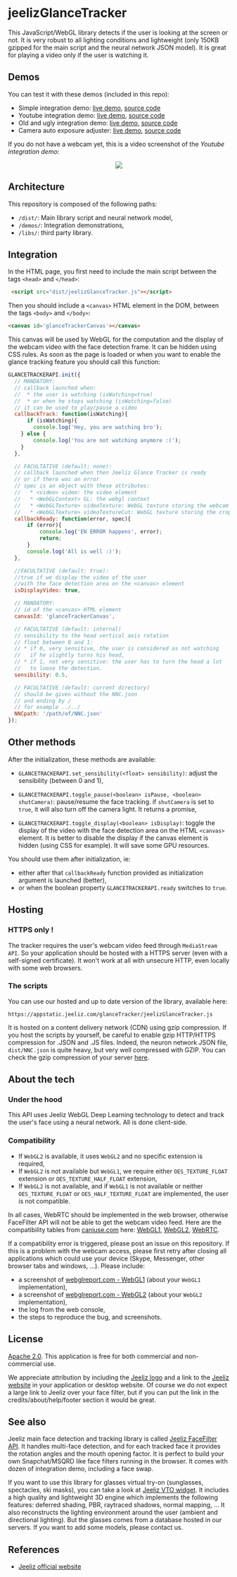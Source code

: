 # jeelizGlanceTracker

This JavaScript/WebGL library detects if the user is looking at the screen or not. It is very robust to all lighting conditions and lightweight (only 150KB gzipped for the main script and the neural network JSON model). It is great for playing a video only if the user is watching it.

## Demos

You can test it with these demos (included in this repo):

* Simple integration demo: [live demo](https://jeeliz.com/demos/glanceTracker/demos/integration2), [source code](/demos/integration2)
* Youtube integration demo: [live demo](https://jeeliz.com/demos/glanceTracker/demos/youtube), [source code](/demos/youtube)
* Old and ugly integration demo: [live demo](https://jeeliz.com/demos/glanceTracker/demos/integration), [source code](/demos/integration)
* Camera auto exposure adjuster: [live demo](https://jeeliz.com/demos/glanceTracker/demos/cameraExposureAdjuster), [source code](/demos/cameraExposureAdjuster)

If you do not have a webcam yet, this is a video screenshot of the *Youtube integration demo*:

<p align="center">
<a href='https://www.youtube.com/watch?v=2FWcsA8QrHU'><img src='https://img.youtube.com/vi/2FWcsA8QrHU/0.jpg'></a>
</p>



## Architecture

This repository is composed of the following paths:

* `/dist/`: Main library script and neural network model,
* `/demos/`: Integration demonstrations,
* `/libs/`: third party library.



## Integration
In the HTML page, you first need to include the main script between the tags `<head>` and `</head>`:

```html
 <script src="dist/jeelizGlanceTracker.js"></script>
```

Then you should include a `<canvas>` HTML element in the DOM, between the tags `<body>` and `</body>`:

```html
<canvas id='glanceTrackerCanvas'></canvas>
```

This canvas will be used by WebGL for the computation and the display of the webcam video with the face detection frame. It can be hidden using CSS rules.
As soon as the page is loaded or when you want to enable the glance tracking feature you should call this function:

```javascript
GLANCETRACKERAPI.init({
  // MANDATORY:
  // callback launched when:
  //  * the user is watching (isWatching=true) 
  //  * or when he stops watching (isWatching=false)
  // it can be used to play/pause a video
  callbackTrack: function(isWatching){
      if (isWatching){
      	console.log('Hey, you are watching bro');
  	} else {
  		console.log('You are not watching anymore :(');
  	}
  },

  // FACULTATIVE (default: none):
  // callback launched when then Jeeliz Glance Tracker is ready
  // or if there was an error
  // spec is an object with these attributes:
  //   * <video> video: the video element
  //   * <WebGLContext> GL: the webgl context
  //   * <WebGLTexture> videoTexture: WebGL texture storing the webcam video
  //   * <WebGLTexture> videoTextureCut: WebGL texture storing the cropped face
  callbackReady: function(error, spec){
      if (error){
          console.log('EN ERROR happens', error);
          return;
      }
      console.log('All is well :)');
  },

  //FACULTATIVE (default: true):
  //true if we display the video of the user
  //with the face detection area on the <canvas> element
  isDisplayVideo: true,

  // MANDATORY:
  // id of the <canvas> HTML element
  canvasId: 'glanceTrackerCanvas',

  // FACULTATIVE (default: internal)
  // sensibility to the head vertical axis rotation
  // float between 0 and 1: 
  // * if 0, very sensitive, the user is considered as not watching
  //   if he slightly turns his head,
  // * if 1, not very sensitive: the user has to turn the head a lot
  //   to loose the detection. 
  sensibility: 0.5,

  // FACULTATIVE (default: current directory)
  // should be given without the NNC.json
  // and ending by /
  // for example ../../
  NNCpath: '/path/of/NNC.json'
});
```


## Other methods
After the initialization, these methods are available:

* `GLANCETRACKERAPI.set_sensibility(<float> sensibility)`: adjust the sensibility (between 0 and 1),

* `GLANCETRACKERAPI.toggle_pause(<boolean> isPause, <boolean> shutCamera)`: pause/resume the face tracking. if `shutCamera` is set to `true`, it will also turn off the camera light. It returns a promise,

* `GLANCETRACKERAPI.toggle_display(<boolean> isDisplay)`: toggle the display of the video with the face detection area on the HTML `<canvas>` element. It is better to disable the display if the canvas element is hidden (using CSS for example). It will save some GPU resources.


You should use them after initialization, ie:

* either after that `callbackReady` function provided as initialization argument is launched (better),
* or when the boolean property `GLANCETRACKERAPI.ready` switches to `true`.



## Hosting
### HTTPS only !
The tracker requires the user's webcam video feed through `MediaStream API`. So your application should be hosted with a HTTPS server (even with a self-signed certificate). It won't work at all with unsecure HTTP, even locally with some web browsers.

### The scripts
You can use our hosted and up to date version of the library, available here:

```
https://appstatic.jeeliz.com/glanceTracker/jeelizGlanceTracker.js
```

It is hosted on a content delivery network (CDN) using gzip compression.
If you host the scripts by yourself, be careful to enable gzip HTTP/HTTPS compression for .JSON and .JS files. Indeed, the neuron network JSON file, `dist/NNC.json` is quite heavy, but very well compressed with GZIP. You can check the gzip compression of your server [here](https://checkgzipcompression.com/).



## About the tech
### Under the hood
This API uses Jeeliz WebGL Deep Learning technology to detect and track the user's face using a neural network. All is done client-side.

### Compatibility

* If `WebGL2` is available, it uses `WebGL2` and no specific extension is required,
* If `WebGL2` is not available but `WebGL1`, we require either `OES_TEXTURE_FLOAT` extension or `OES_TEXTURE_HALF_FLOAT` extension,
* If `WebGL2` is not available, and if `WebGL1` is not available or neither `OES_TEXTURE_FLOAT` or `OES_HALF_TEXTURE_FLOAT` are implemented, the user is not compatible.

In all cases, WebRTC should be implemented in the web browser, otherwise FaceFilter API will not be able to get the webcam video feed. Here are the compatibility tables from [caniuse.com](https://caniuse.com/) here: [WebGL1](https://caniuse.com/#feat=webgl), [WebGL2](https://caniuse.com/#feat=webgl2), [WebRTC](https://caniuse.com/#feat=stream).

If a compatibility error is triggered, please post an issue on this repository. If this is a problem with the webcam access, please first retry after closing all applications which could use your device (Skype, Messenger, other browser tabs and windows, ...). Please include:

* a screenshot of [webglreport.com - WebGL1](http://webglreport.com/?v=1) (about your `WebGL1` implementation),
* a screenshot of [webglreport.com - WebGL2](http://webglreport.com/?v=2) (about your `WebGL2` implementation),
* the log from the web console,
* the steps to reproduce the bug, and screenshots.



## License
[Apache 2.0](http://www.apache.org/licenses/LICENSE-2.0.html). This application is free for both commercial and non-commercial use.

We appreciate attribution by including the [Jeeliz logo](https://jeeliz.com/wp-content/uploads/2018/01/LOGO_JEELIZ_BLUE.png) and a link to the [Jeeliz website](https://jeeliz.com) in your application or desktop website. Of course we do not expect a large link to Jeeliz over your face filter, but if you can put the link in the credits/about/help/footer section it would be great.



## See also
Jeeliz main face detection and tracking library is called [Jeeliz FaceFilter API](https://github.com/jeeliz/jeelizFaceFilter). It handles multi-face detection, and for each tracked face it provides the rotation angles and the mouth opening factor. It is perfect to build your own Snapchat/MSQRD like face filters running in the browser. It comes with dozen of integration demo, including a face swap.

If you want to use this library for glasses virtual try-on (sunglasses, spectacles, ski masks), you can take a look at [Jeeliz VTO widget](https://github.com/jeeliz/jeelizGlassesVTOWidget). It includes a high quality and lightweight 3D engine which implements the following features: deferred shading, PBR, raytraced shadows, normal mapping, ... It also reconstructs the lighting environment around the user (ambient and directional lighting). But the glasses comes from a database hosted in our servers. If you want to add some models, please contact us.



## References
* [Jeeliz official website](https://jeeliz.com)